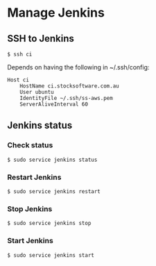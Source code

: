 # Manage Jenkins

## SSH to Jenkins

    $ ssh ci

Depends on having the following in ~/.ssh/config:

    Host ci
        HostName ci.stocksoftware.com.au
        User ubuntu
        IdentityFile ~/.ssh/ss-aws.pem
        ServerAliveInterval 60

## Jenkins status

### Check status

    $ sudo service jenkins status

### Restart Jenkins

    $ sudo service jenkins restart

### Stop Jenkins

    $ sudo service jenkins stop

### Start Jenkins

    $ sudo service jenkins start